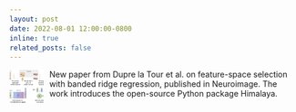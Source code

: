 ```yaml
---
layout: post
date: 2022-08-01 12:00:00-0800
inline: true
related_posts: false
---
```


<img src="/assets/img/papers/DuprelaTour.T.2022.jpg" alt="Dupré la Tour et al. Neuroimage paper" style="width: 60px; height: 60px; object-fit: cover; border-radius: 4px; float: left; margin-right: 10px;"> New paper from Dupre la Tour et al. on feature-space selection with banded ridge regression, published in Neuroimage. The work introduces the open-source Python package Himalaya.